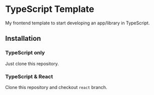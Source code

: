# TypeScript Template

My frontend template to start developing an app/library in TypeScript.

## Installation

### TypeScript only

Just clone this repository.

### TypeScript & React

Clone this repository and checkout `react` branch.
